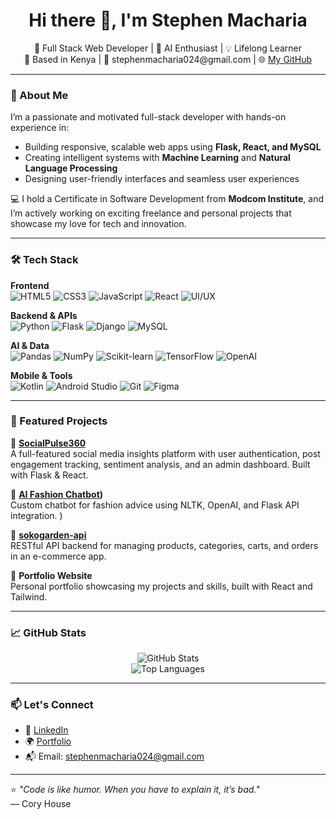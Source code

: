 <h1 align="center">Hi there 👋, I'm Stephen Macharia</h1>

<p align="center">
  🚀 Full Stack Web Developer | 🤖 AI Enthusiast | 💡 Lifelong Learner <br>
  📍 Based in Kenya | 📧 stephenmacharia024@gmail.com | 🌐 <a href="https://github.com/StephenMacharia">My GitHub</a>
</p>

---

### 🧠 About Me
I’m a passionate and motivated full-stack developer with hands-on experience in:
- Building responsive, scalable web apps using **Flask, React, and MySQL**
- Creating intelligent systems with **Machine Learning** and **Natural Language Processing**
- Designing user-friendly interfaces and seamless user experiences

💻 I hold a Certificate in Software Development from **Modcom Institute**, and I’m actively working on exciting freelance and personal projects that showcase my love for tech and innovation.

---

### 🛠 Tech Stack

**Frontend**  
![HTML5](https://img.shields.io/badge/-HTML5-E34F26?style=flat&logo=html5&logoColor=white)
![CSS3](https://img.shields.io/badge/-CSS3-1572B6?style=flat&logo=css3)
![JavaScript](https://img.shields.io/badge/-JavaScript-F7DF1E?style=flat&logo=javascript&logoColor=black)
![React](https://img.shields.io/badge/-React-61DAFB?style=flat&logo=react)
![UI/UX](https://img.shields.io/badge/-UI/UX-555555?style=flat)

**Backend & APIs**  
![Python](https://img.shields.io/badge/-Python-3776AB?style=flat&logo=python&logoColor=white)
![Flask](https://img.shields.io/badge/-Flask-000000?style=flat&logo=flask)
![Django](https://img.shields.io/badge/-Django-092E20?style=flat&logo=django)
![MySQL](https://img.shields.io/badge/-MySQL-4479A1?style=flat&logo=mysql)

**AI & Data**  
![Pandas](https://img.shields.io/badge/-Pandas-150458?style=flat&logo=pandas)
![NumPy](https://img.shields.io/badge/-NumPy-013243?style=flat&logo=numpy)
![Scikit-learn](https://img.shields.io/badge/-Scikit--learn-F7931E?style=flat&logo=scikit-learn)
![TensorFlow](https://img.shields.io/badge/-TensorFlow-FF6F00?style=flat&logo=tensorflow)
![OpenAI](https://img.shields.io/badge/-OpenAI-412991?style=flat&logo=openai)

**Mobile & Tools**  
![Kotlin](https://img.shields.io/badge/-Kotlin-0095D5?style=flat&logo=kotlin)
![Android Studio](https://img.shields.io/badge/-Android%20Studio-3DDC84?style=flat&logo=android-studio)
![Git](https://img.shields.io/badge/-Git-F05032?style=flat&logo=git)
![Figma](https://img.shields.io/badge/-Figma-F24E1E?style=flat&logo=figma)

---

### 📌 Featured Projects

🔹 **[SocialPulse360](https://github.com/StephenMacharia/SocialPulse360)**  
A full-featured social media insights platform with user authentication, post engagement tracking, sentiment analysis, and an admin dashboard. Built with Flask & React.

🔹 **[AI Fashion Chatbot](https://github.com/StephenMacharia/NLTK))**  
Custom chatbot for fashion advice using NLTK, OpenAI, and Flask API integration.
)


🔹 **[sokogarden-api]((https://github.com/StephenMacharia/sokogarden))**  
RESTful API backend for managing products, categories, carts, and orders in an e-commerce app.

🔹 **Portfolio Website**  
Personal portfolio showcasing my projects and skills, built with React and Tailwind.

---

### 📈 GitHub Stats

<p align="center">
  <img src="https://github-readme-stats.vercel.app/api?username=StephenMacharia&show_icons=true&theme=radical" alt="GitHub Stats" />
  <br/>
  <img src="https://github-readme-stats.vercel.app/api/top-langs/?username=StephenMacharia&layout=compact&theme=radical" alt="Top Languages" />
</p>

---

### 📫 Let's Connect

- 💼 [LinkedIn](https://www.linkedin.com/in/stephen-macharia-5674b6340/)
- 🌍 [Portfolio](https://portfolio-flax-three-98.vercel.app/)
- 📬 Email: [stephenmacharia024@gmail.com](mailto:stephenmacharia024@gmail.com)

---

⭐ _"Code is like humor. When you have to explain it, it’s bad."_  
— Cory House

